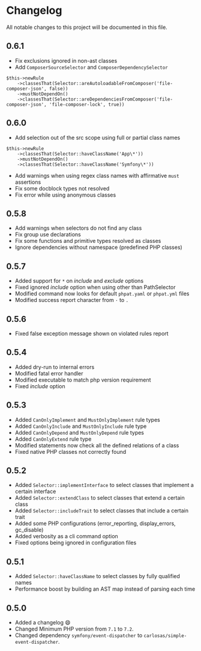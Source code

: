 # Changelog
All notable changes to this project will be documented in this file.

## 0.6.1
- Fix exclusions ignored in non-ast classes
- Add `ComposerSourceSelector` and `ComposerDependencySelector`
```
$this->newRule
    ->classesThat(Selector::areAutoloadableFromComposer('file-composer-json', false))
    ->mustNotDependOn()
    ->classesThat(Selector::areDependenciesFromComposer('file-composer-json', 'file-composer-lock', true))
```
## 0.6.0
- Add selection out of the src scope using full or partial class names
```
$this->newRule
    ->classesThat(Selector::haveClassName('App\*'))
    ->mustNotDependOn()
    ->classesThat(Selector::haveClassName('Symfony\*'))
```
- Add warnings when using regex class names with affirmative `must` assertions
- Fix some docblock types not resolved
- Fix error while using anonymous classes

## 0.5.8
- Add warnings when selectors do not find any class
- Fix group use declarations
- Fix some functions and primitive types resolved as classes
- Ignore dependencies without namespace (predefined PHP classes)

## 0.5.7
- Added support for `*` on _include_ and _exclude_ options
- Fixed ignored _include_ option when using other than PathSelector
- Modified command now looks for default `phpat.yaml` or `phpat.yml` files
- Modified success report character from `·` to `.`

## 0.5.6
- Fixed false exception message shown on violated rules report

## 0.5.4
- Added dry-run to internal errors
- Modified fatal error handler
- Modified executable to match php version requirement
- Fixed _include_ option

## 0.5.3
- Added `CanOnlyImplement` and `MustOnlyImplement` rule types
- Added `CanOnlyInclude` and `MustOnlyInclude` rule type
- Added `CanOnlyDepend` and `MustOnlyDepend` rule types
- Added `CanOnlyExtend` rule type
- Modified statements now check all the defined relations of a class
- Fixed native PHP classes not correctly found

## 0.5.2
- Added `Selector::implementInterface` to select classes that implement a certain interface
- Added `Selector::extendClass` to select classes that extend a certain class
- Added `Selector::includeTrait` to select classes that include a certain trait
- Added some PHP configurations (error_reporting, display_errors, gc_disable)
- Added verbosity as a cli command option
- Fixed options being ignored in configuration files

## 0.5.1
- Added `Selector::haveClassName` to select classes by fully qualified names
- Performance boost by building an AST map instead of parsing each time

## 0.5.0
- Added a changelog :smile:
- Changed Minimum PHP version from `7.1` to `7.2`.
- Changed dependency `symfony/event-dispatcher` to `carlosas/simple-event-dispatcher`.
